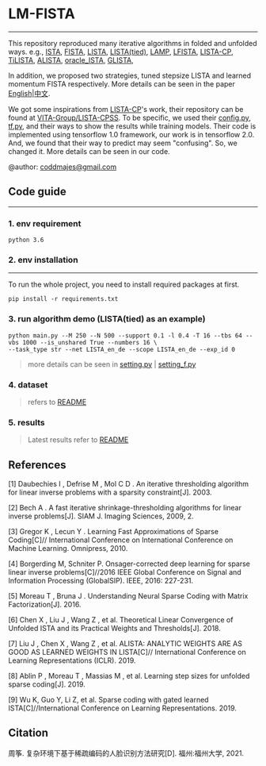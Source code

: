 # LM-FISTA 

----
This repository reproduced many iterative algorithms in folded and unfolded ways.
e.g., [ISTA](#[1]), [FISTA](#[2]), [LISTA](#[3]), [LISTA(tied)](#[4]), [LAMP](#[4]), [LFISTA](#[5]),
[LISTA-CP](#[6]), [TiLISTA](#[7]), [ALISTA](#[7]), [oracle_ISTA](#[8]), [GLISTA](#[9]),
 
In addition, we proposed two strategies, tuned stepsize LISTA and learned momentum FISTA respectively.
More details can be seen in the paper [English](doc/thesis/Adaptive_Accelerations_for_Learning-based_Sparse_Coding.pdf)|[中文](doc/thesis/Research_on_Sparse_Coding-based_Face_Recognition_under_Complex_Environment.pdf).

We got some inspirations from [LISTA-CP](#[6])'s work, their repository can be found at [VITA-Group/LISTA-CPSS](https://github.com/VITA-Group/LISTA-CPSS.git).
To be specific, we used their [config.py](config.py), [tf.py](utils/tf.py), and their ways to show the results 
while training models. Their code is implemented using tensorflow 1.0 framework, our work
is in tensorflow 2.0. And, we found that their way to predict may seem "confusing".
So, we changed it. More details can be seen in our code.

@author: coddmajes@gmail.com

## Code guide

----

### 1. env requirement
```
python 3.6
```

### 2. env installation

-----
To run the whole project, you need to install required packages at first.
```
pip install -r requirements.txt
```

### 3. run algorithm demo (LISTA(tied) as an example)

```
python main.py --M 250 --N 500 --support 0.1 -l 0.4 -T 16 --tbs 64 --vbs 1000 --is_unshared True --numbers 16 \
--task_type str --net LISTA_en_de --scope LISTA_en_de --exp_id 0
```

> more details can be seen in [setting.py](setting.py) | [setting_f.py](setting_f.py)

### 4. dataset

> refers to [README](data/README.md)

### 5. results

> Latest results refer to [README](doc/results/README.md)

## References
[1] <span id="[1]"> Daubechies I ,  Defrise M ,  Mol C D . An iterative thresholding algorithm for linear inverse problems with a sparsity constraint[J].  2003. </span>

[2] <span id="[2]"> Bech A . A fast iterative shrinkage-thresholding algorithms for linear inverse problems[J]. SIAM J. Imaging Sciences, 2009, 2. </span>

[3] <span id="[3]"> Gregor K ,  Lecun Y . Learning Fast Approximations of Sparse Coding[C]// International Conference on International Conference on Machine Learning. Omnipress, 2010.</span>

[4] <span id="[4]"> Borgerding M, Schniter P. Onsager-corrected deep learning for sparse linear inverse problems[C]//2016 IEEE Global Conference on Signal and Information Processing (GlobalSIP). IEEE, 2016: 227-231.</span>

[5] <span id="[5]"> Moreau T ,  Bruna J . Understanding Neural Sparse Coding with Matrix Factorization[J].  2016.</span>

[6] <span id="[6]"> Chen X ,  Liu J ,  Wang Z , et al. Theoretical Linear Convergence of Unfolded ISTA and its Practical Weights and Thresholds[J].  2018.</span>

[7] <span id="[7]"> Liu J ,  Chen X ,  Wang Z , et al. ALISTA: ANALYTIC WEIGHTS ARE AS GOOD AS LEARNED WEIGHTS IN LISTA[C]// International Conference on Learning Representations (ICLR). 2019.</span>

[8] <span id="[8]"> Ablin P ,  Moreau T ,  Massias M , et al. Learning step sizes for unfolded sparse coding[J].  2019.</span>

[9] <span id="[9]"> Wu K, Guo Y, Li Z, et al. Sparse coding with gated learned ISTA[C]//International Conference on Learning Representations. 2019.</span>

## Citation
周筝. 复杂环境下基于稀疏编码的人脸识别方法研究[D]. 福州:福州大学, 2021.
